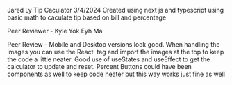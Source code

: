 Jared Ly
Tip Caculator
3/4/2024
Created using next js and typescript using basic math to caculate tip based on bill and percentage

Peer Reviewer - Kyle Yok Eyh Ma

Peer Review - 
Mobile and Desktop versions look good.
When handling the images you can use the React <Image/> tag and import the images at the top to keep the code a little neater. 
Good use of useStates and useEffect to get the calculator to update and reset. 
Percent Buttons could have been components as well to keep code neater but this way works just fine as well
